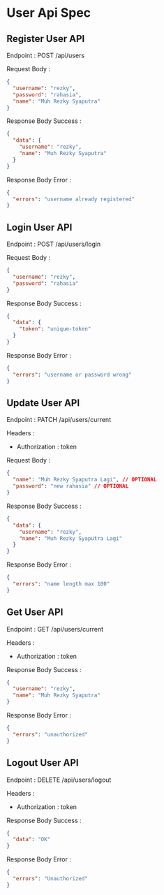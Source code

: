 # User Api Spec

## Register User API

Endpoint : POST /api/users

Request Body :

```json
{
  "username": "rezky",
  "password": "rahasia",
  "name": "Muh Rezky Syaputra"
}
```

Response Body Success :

```json
{
  "data": {
    "username": "rezky",
    "name": "Muh Rezky Syaputra"
  }
}
```

Response Body Error :

```json
{
  "errors": "username already registered"
}
```

## Login User API

Endpoint : POST /api/users/login

Request Body :

```json
{
  "username": "rezky",
  "password": "rahasia"
}
```

Response Body Success :

```json
{
  "data": {
    "token": "unique-token"
  }
}
```

Response Body Error :

```json
{
  "errors": "username or password wrong"
}
```

## Update User API

Endpoint : PATCH /api/users/current

Headers :

- Authorization : token

Request Body :

```json
{
  "name": "Muh Rezky Syaputra Lagi", // OPTIONAL
  "password": "new rahasia" // OPTIONAL
}
```

Response Body Success :

```json
{
  "data": {
    "username": "rezky",
    "name": "Muh Rezky Syaputra Lagi"
  }
}
```

Response Body Error :

```json
{
  "errors": "name length max 100"
}
```

## Get User API

Endpoint : GET /api/users/current

Headers :

- Authorization : token

Response Body Success :

```json
{
  "username": "rezky",
  "name": "Muh Rezky Syaputra"
}
```

Response Body Error :

```json
{
  "errors": "unauthorized"
}
```

## Logout User API

Endpoint : DELETE /api/users/logout

Headers :

- Authorization : token

Response Body Success :

```json
{
  "data": "OK"
}
```

Response Body Error :

```json
{
  "errors": "Unauthorized"
}
```
